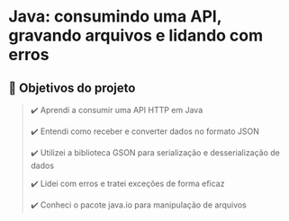 # Java: consumindo uma API, gravando arquivos e lidando com erros

## 🔨 Objetivos do projeto

> ✔️ Aprendi a consumir uma API HTTP em Java
> 
> ✔️ Entendi como receber e converter dados no formato JSON
> 
> ✔️ Utilizei a biblioteca GSON para serialização e desserialização de dados
>
> ✔️ Lidei com erros e tratei exceções de forma eficaz
> 
> ✔️ Conheci o pacote java.io para manipulação de arquivos 
